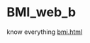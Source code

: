 # BMI_web_b
know everything
[bmi.html](https://github.com/user-attachments/files/23150779/bmi.html)
